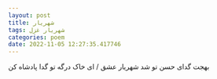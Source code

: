 ```yaml
---
layout: post
title: شهریار
tags: شهریار غزل
categories: poem
date: 2022-11-05 12:27:35.417746
---
```


بهجت گدای حسن تو شد شهریار عشق / ای خاک درگه تو گدا پادشاه کن